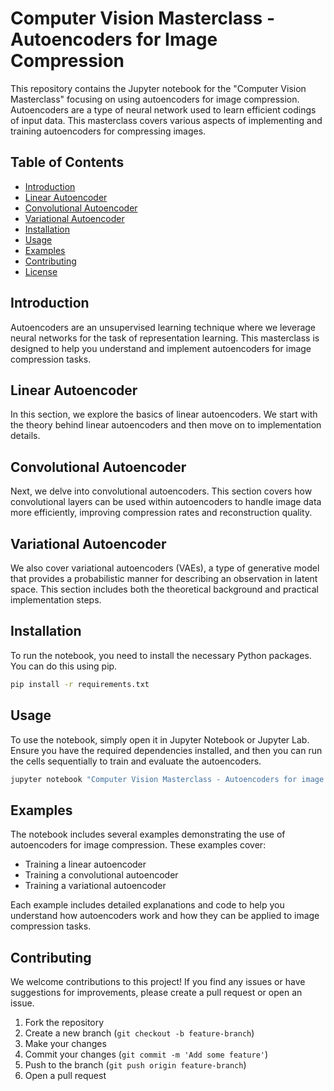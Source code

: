 # Computer Vision Masterclass - Autoencoders for Image Compression

This repository contains the Jupyter notebook for the "Computer Vision Masterclass" focusing on using autoencoders for image compression. Autoencoders are a type of neural network used to learn efficient codings of input data. This masterclass covers various aspects of implementing and training autoencoders for compressing images.

## Table of Contents

- [Introduction](#introduction)
- [Linear Autoencoder](#linear-autoencoder)
- [Convolutional Autoencoder](#convolutional-autoencoder)
- [Variational Autoencoder](#variational-autoencoder)
- [Installation](#installation)
- [Usage](#usage)
- [Examples](#examples)
- [Contributing](#contributing)
- [License](#license)

## Introduction

Autoencoders are an unsupervised learning technique where we leverage neural networks for the task of representation learning. This masterclass is designed to help you understand and implement autoencoders for image compression tasks.

## Linear Autoencoder

In this section, we explore the basics of linear autoencoders. We start with the theory behind linear autoencoders and then move on to implementation details. 

## Convolutional Autoencoder

Next, we delve into convolutional autoencoders. This section covers how convolutional layers can be used within autoencoders to handle image data more efficiently, improving compression rates and reconstruction quality.

## Variational Autoencoder

We also cover variational autoencoders (VAEs), a type of generative model that provides a probabilistic manner for describing an observation in latent space. This section includes both the theoretical background and practical implementation steps.

## Installation

To run the notebook, you need to install the necessary Python packages. You can do this using pip.

```bash
pip install -r requirements.txt
```

## Usage

To use the notebook, simply open it in Jupyter Notebook or Jupyter Lab. Ensure you have the required dependencies installed, and then you can run the cells sequentially to train and evaluate the autoencoders.

```bash
jupyter notebook "Computer Vision Masterclass - Autoencoders for image compression.ipynb"
```

## Examples

The notebook includes several examples demonstrating the use of autoencoders for image compression. These examples cover:

- Training a linear autoencoder
- Training a convolutional autoencoder
- Training a variational autoencoder

Each example includes detailed explanations and code to help you understand how autoencoders work and how they can be applied to image compression tasks.

## Contributing

We welcome contributions to this project! If you find any issues or have suggestions for improvements, please create a pull request or open an issue.

1. Fork the repository
2. Create a new branch (`git checkout -b feature-branch`)
3. Make your changes
4. Commit your changes (`git commit -m 'Add some feature'`)
5. Push to the branch (`git push origin feature-branch`)
6. Open a pull request

```
